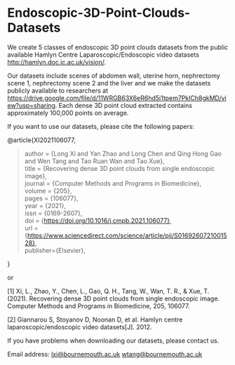# Endoscopic-3D-Point-Clouds-Datasets


We create 5 classes of endoscopic 3D point clouds datasets from the public available Hamlyn Centre Laparoscopic/Endoscopic video datasets http://hamlyn.doc.ic.ac.uk/vision/. 

Our datasets include scenes of abdomen wall, uterine horn, nephrectomy scene 1, nephrectomy scene 2 and the liver and we make the datasets publicly available to researchers at https://drive.google.com/file/d/11WRGB63X6eR6hd5i1tpem7PkICh8gkMD/view?usp=sharing. Each dense 3D point cloud extracted contains approximately 100,000 points on average. 

If you want to use our datasets, please cite the following papers: 

@article{XI2021106077,  
> author = {Long Xi and Yan Zhao and Long Chen and Qing Hong Gao and Wen Tang and Tao Ruan Wan and Tao Xue},  
> title = {Recovering dense 3D point clouds from single endoscopic image},  
  >journal = {Computer Methods and Programs in Biomedicine},  
  >volume = {205},  
  >pages = {106077},  
  >year = {2021},  
  >issn = {0169-2607},  
  >doi = {https://doi.org/10.1016/j.cmpb.2021.106077},  
  >url = {https://www.sciencedirect.com/science/article/pii/S0169260721001528},  
  >publisher={Elsevier},  
    
}

or 

[1] Xi, L., Zhao, Y., Chen, L., Gao, Q. H., Tang, W., Wan, T. R., & Xue, T. (2021). Recovering dense 3D point clouds from single endoscopic image. Computer Methods and Programs in Biomedicine, 205, 106077. 

[2] Giannarou S, Stoyanov D, Noonan D, et al. Hamlyn centre laparoscopic/endoscopic video datasets[J]. 2012. 

If you have problems when downloading our datasets, please contact us. 

Email address: 
lxi@bournemouth.ac.uk
wtang@bournemouth.ac.uk
